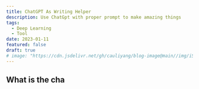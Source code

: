 ```yaml
---
title: ChatGPT As Writing Helper
description: Use ChatGpt with proper prompt to make amazing things
tags:
  - Deep Learning
  - Tool
date: 2023-01-11
featured: false
draft: true
# image: "https://cdn.jsdelivr.net/gh/cauliyang/blog-image@main//img/iShot_2022-12-20_20.27.10.png"
---
```


## What is the cha
